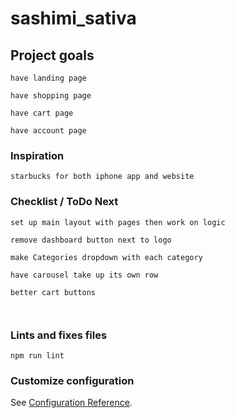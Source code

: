 # sashimi_sativa

## Project goals
```
have landing page

have shopping page

have cart page

have account page

```

### Inspiration
```
starbucks for both iphone app and website

```

### Checklist / ToDo Next
```
set up main layout with pages then work on logic

remove dashboard button next to logo

make Categories dropdown with each category

have carousel take up its own row

better cart buttons



```

### Lints and fixes files
```
npm run lint
```

### Customize configuration
See [Configuration Reference](https://cli.vuejs.org/config/).
